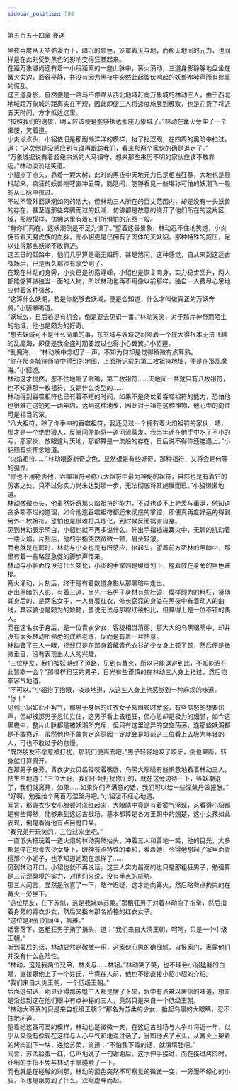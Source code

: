 ```yaml
---
sidebar_position: 508
---
```

 第五百五十四章 夜遇


黑夜再度从天空弥漫而下，暗沉的颜色，笼罩着天与地，而那天地间的元力，也同样是在此刻受到黑色的影响变得狂暴起来。  
在距万象城尚还有着一小段距离的一座山脉中，篝火涌动，三道身影静静地盘坐在篝火旁边，面容平静，并没有因为黑夜中突然此起彼伏响起的妖兽咆哮声而有丝毫的慌乱。  
这三道身影，自然便是一路马不停蹄从西北地域赶向万象城的林动三人，由于西北地域距万象城的距离实在不短，因此即便三人将速度施展到极致，也是花费了将近五天时间，方才抵达这里。  
“按照我们的速度，明天应该便是能够抵达那座万象城了。”林动在篝火旁伸了一个懒腰，笑着道。  
小炎点点头，小貂依旧是那副懒洋洋的模样，抬了抬双眼，在四周的黑暗中扫过，道：“这次倒是没感应到有谁再跟踪我们，看来那两个家伙的确是退走了。”  
“万象城据说有着超级宗派的人马镇守，想来那些来历不明的家伙应该不敢靠近。”林动淡淡地笑道。  
小貂点了点头，靠着一颗大树，此时的黑夜中天地元力已是相当狂暴，大地也是颤抖起来，疯狂的妖兽咆哮直冲云霄，隐隐间，能够看见一些堪称可怕的妖潮飞一般的从山脉中掠过。  
不过不管外面妖潮如何的浩大，但林动三人所在的百丈范围内，却是没有一头妖兽的存在，甚至连那些奔腾而过的妖潮，仿佛都是故意的绕开了他们所在的这片区域，那般模样，仿佛这里有着它们所惧怕的东西一般。  
“有你们两在，这妖潮倒是不足为惧了。”望着这番景象，林动忍不住地笑道，小炎拥有着天魔虎族的血脉，而小貂更是已拥有了肉体的天妖貂，那种特殊的威压，足以让得那些妖潮不敢靠近。  
这五日的赶路中，他们几乎算是毫无阻碍，甚是悠闲，这种感觉，自从来到这远古战场后，已是很久都没有享受到了。  
在现在林动的身旁，小炎已是初露峥嵘，小貂也是恢复肉身，实力稳步回升，两人都能够算做独当一面的人物，所以林动也再不用像以前那样，独自一人费尽心思地应付着各种强敌。  
“这算什么妖潮，若是你能够去妖域，便是会知道，什么才叫做真正的万妖奔腾。”小貂撇嘴道。  
“妖域么，日后若是有机会，倒是要去见识一番。”林动笑笑，对于那片神奇而陌生的地域，他也是颇为的好奇。  
“想去妖域可不是什么简单的事，东玄域与妖域之间隔着一个庞大得根本无法飞越的乱魔海，即便是我全盛时期要渡过也得小心翼翼。”小貂道。  
“乱魔海……”林动嘴中念叨了一声，不知为何却是觉得稍微有点耳熟。  
“你在那炎城符师塔中得到的地图，上面所记载的第二枚祖符地址，便是在那乱魔海。”小貂道。  
林动这才恍然，忍不住地咂了咂嘴，第二枚祖符……天地间一共就只有八枚祖符，也不知道那一枚祖符，又是什么类型的……  
林动得到吞噬祖符也已有着不短的时间，如果不是倚仗着吞噬祖符的能力，恐怕他也很难在这短短一两年内，达到这种地步，因此对于祖符这种神物，他心中的向往可是相当的浓。  
“八大祖符，除了你手中的吞噬祖符，我还见过一个拥有着火焰祖符的家伙，啧，那才是一个绝世狠人，反掌间便能将一道河流蒸发，我当年还在他手中吃了不小的亏，那家伙，放眼这片天地，那都算是一流般的存在，日后说不得你还能遇上。”小貂颇有些怀念地道。  
“火焰祖符……”林动眼露新奇之色，显然很是有些好奇，那种祖符，又将会是何等的强悍。  
“你也不用艳羡他，吞噬祖符号称八大祖符中最为神秘的祖符，自然也是有着它的厉害之处，只不过你实力尚未达到那一步，无法彻底将其施展而已。”小貂懒懒地道。  
林动微微点头，他虽然好奇那火焰祖符的能力，不过也谈不上艳羡与垂涎，他知道贪多嚼不烂的道理，如今他连吞噬祖符都还未彻底的掌控，即便真再度好运的得到另外一枚祖符，恐怕也是很难将其炼化，到时候反而祸害自身。  
见到林动表示明白，小貂也就不再多说什么，伸出手指插进篝火中，无聊的挑动着一缕火焰，片刻后，他的手指突然微微一顿，眉头轻皱。  
而也就是在同时，林动与小炎也是有所感应，抬起头，望着前方密林的黑暗中，那里有着一些略显急促的脚步声传来。  
林动与小貂面庞没有什么变化，小炎的手掌则是缓缓划下，握着放在身旁的黑色铁棍。  
篝火涌动，片刻后，终于是有着数道身影从那黑暗中走出。  
走出黑暗的人影，有着三道，当先一名男子身材有些壮硕，模样颇为的粗狂，紧随其身后的，是两名女子，一人身着红衣，修长窈窕的身姿在黑夜中有着动人的曲线，其容貌也是颇为的娇艳，虽说无法与那穆红绫相比，但算得上是一位不错的美人。  
而在这名女子身后，是一位青衣少女，容貌相当清丽，那大大的乌黑眼睛中，却并没有太多林动所熟悉的成熟老练，反而是有着一丝怯意。  
林动瞥了三人一眼，视线只是在那身着藏青色衣衫的少女身上顿了顿，然后便是微微垂目，没有表现出太大的兴趣。  
“三位朋友，我们被妖潮封了道路，见到有篝火，所以只能退避到此，不知能否在此暂歇一会？”那模样粗狂的男子，目光有些谨慎的在林动三人身上扫过，然后抱拳客气地道。  
“不可以。”小貂抬了抬眼，淡淡地道，从这些人身上他感觉到一种麻烦的味道。  
“你！”  
见到小貂如此不客气，那男子身后的红衣女子柳眉顿时微竖，有些恼怒的想要出声，但却被那男子急忙拦住，这男子看上去粗狂，但心思却是极为的细腻，如今这黑夜中，整片山脉都是被妖潮所充斥，但只有这里诡异的空空荡荡，连那些妖潮都是不敢靠近，虽然他也不敢肯定这原因一定就会是眼前这三位看上去极为年轻的人，可也不敢过于的怠慢。  
“既然朋友不愿意被打扰，那我们便离去吧。”男子轻轻地咬了咬牙，倒也果断，转身就打算离开。  
在那男子身旁，青衣少女贝齿轻咬着嘴唇，乌黑大眼睛有些惧意地看着林动三人，怯生生地道：“三位大哥，我们不会打扰你们的，就在这旁边待一下，等妖潮退了，我们就离开，如果……如果你们不满意的话，我们可以给一些涅槃丹做报酬。”  
“好啊，勉强给个两百万涅槃丹吧。”小貂漫不经心地道。  
闻言，那青衣少女小脸顿时涨红起来，大眼睛中竟是有着雾气浮现，这看得小貂都是有些愕然，能够来到这远古战场，基本都算是各方王朝中的翘楚，这小女孩如此表现，倒是看得他有点目瞪口呆。  
“我兄弟开玩笑的，三位过来坐吧。”  
一直低头把玩着一道火焰的林动突然抬头，冲着三人和善地一笑，他的目光，大多都是停在那青衣少女身上，眼神有点特殊的柔和，看着她，令得他想起了家里面青檀那个小妮子，也不知道她现在怎样了……  
见到林动开口，小貂也就不再说话，这三人实力最高的也只是那粗狂男子，勉强算是三元涅槃境的实力，对他们来说，没有半点的威胁。  
那三人闻言，显然是欣喜了一下，略作迟疑，这才走向篝火，然后略有点拘束的在篝火一旁坐下。  
“这位朋友，在下苏魁，这是我妹妹苏柔。”那粗狂男子对着林动抱了抱拳，然后指着身旁的青衣少女，然后又指向那名娇艳的红衣女子。  
“这位是我们的同伴，柳雅。”  
话音落下，这粗狂男子捎了捎头，道：“我们来自大清王朝，呵呵，只是一个中级王朝。”  
听到最后的话，林动显然是微微一乐，这家伙心思的确细腻，自报家门，表露他们并没有什么危险性。  
“林动，这是我两位兄弟，林炎与……林貂。”林动笑了笑，也不理会小貂猛翻的白眼，直接跟他上了一个姓氏，毕竟在人前，他也不能直接小貂小貂的介绍。  
“我们来自大炎王朝，一个低级王朝。”  
后面这句话，明显让得那苏魁三人都是愣了下来，眼中有点难以置信的味道，想来是没想到这在他们眼中有点神秘的三人，竟然只是来自一个低级王朝。  
“林动大哥真的只是来自低级王朝？”那名为苏柔的少女，抬起乌黑的大眼睛，忍不住地问道。  
望着她这番可爱的模样，林动也是微微一笑，在这远古战场与人争斗将近一年，似乎从来没有像现在这样与人心平气和地说过话了，当即他点了点头，从篝火上架着的烤肉割下一块，递给苏柔，笑道：“不怕我下毒的话，就填填肚吧。”  
闻言，苏柔脸蛋一红，低声地说了一句谢谢后，这才伸手接过，而在接过烤肉时，纤细的手指不免与林动手掌碰触了一下。  
而也就是在碰触的刹那，林动的面色突然不可察觉的微微一变，一旁漫不经心的小貂，似也是察觉到了什么，双眼虚眯而起。  
  
  
